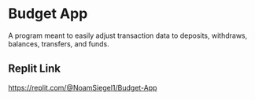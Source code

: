 # Budget App
A program meant to easily adjust transaction data to deposits, withdraws, balances, transfers, and funds.

## Replit Link
https://replit.com/@NoamSiegel1/Budget-App
